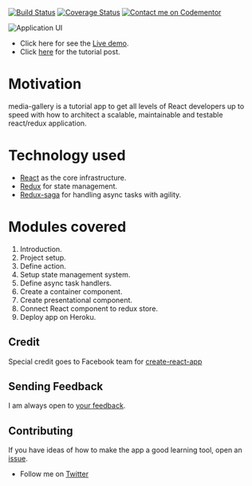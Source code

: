 [![Build Status](https://travis-ci.org/mentrie/media-library.svg?branch=master)](https://travis-ci.org/mentrie/media-library)
[![Coverage Status](https://coveralls.io/repos/github/mentrie/media-library/badge.svg?branch=master)](https://coveralls.io/github/mentrie/media-library?branch=master)
[![Contact me on Codementor](https://cdn.codementor.io/badges/contact_me_github.svg)](https://www.codementor.io/rowland?utm_source=github&utm_medium=button&utm_term=rowland&utm_campaign=github)

![Application UI](https://cloud.githubusercontent.com/assets/15085641/17646353/587e60d0-61bd-11e6-9403-82437ee3a6e6.png)


- Click here for see the [Live demo](http://media-gallery.herokuapp.com).
- Click [here](https://scotch.io/tutorials/build-a-media-library-with-react-redux-and-redux-saga-part-1) for the tutorial post.

# Motivation
media-gallery is a tutorial app to get all levels of React developers up to speed with how to architect a scalable, maintainable and testable react/redux application.

# Technology used
* [React](https://facebook.github.io/react/) as the core infrastructure.
* [Redux](https://github.com/reactjs/redux) for state management.
* [Redux-saga](https://github.com/yelouafi/redux-saga) for handling async tasks with agility.

# Modules covered
1. Introduction.
2. Project setup.
2. Define action.
3. Setup state management system.
4. Define async task handlers.
5. Create a container component.
6. Create presentational component.
7. Connect React component to redux store.
8. Deploy app on Heroku.

## Credit
Special credit goes to Facebook team for  [create-react-app](https://facebook.github.io/react/blog/2016/07/22/create-apps-with-no-configuration.html)

## Sending Feedback
I am always open to [your feedback](https://github.com/andela-rekemezie/media-gallery/issues).

## Contributing 
If you have ideas of how to make the app a good learning tool, open an [issue](https://github.com/andela-rekemezie/media-gallery/issues).

* Follow me on [Twitter](https://twitter.com/row_net)

